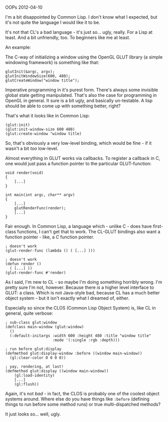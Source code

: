 OOPs
2012-04-10

I'm a bit disappointed by Common Lisp. I don't know what I expected, but
it's not quite the language I would like it to be.

It's not that CL's a bad language - it's just so... ugly, really.
For a Lisp at least. And a bit unfriendly, too. To beginners like me
at least.

An example:

The C-way of initializing a window using the OpenGL GLUT library (a
simple windowing framework) is something like that:

    glutInit(&argc, argv);
    glutInitWindowSize(600, 480);
    glutCreateWindow("window title");

Imperative programming in it's purest form. There's always some invisible
global state getting manipulated. That's also the case for programming in
OpenGL in general. It sure is a bit ugly, and basically un-testable.
A lisp should be able to come up with something better, right?

That's what it looks like in Common Lisp:

    (glut:init)
    (glut:init-window-size 600 480)
    (glut:create-window "window title)

So, that's obviously a very low-level binding, which would be fine -
if it wasn't a bit *too* low-level.

Almost everything in GLUT works via callbacks. To register a callback in C,
one would just pass a function pointer to the particular GLUT-function:

    void render(void)
    {
        [...]
    }

    int main(int argc, char** argv)
    {
        [...]
        glutRenderFunc(render);
        [...]
    }

Fair enough. In Common Lisp, a language which - unlike C - does have
first-class functions, I can't get that to work. The CL-GLUT bindings also
want a function pointer - like, a *C* function pointer.

    ; doesn't work
    (glut-render-func (lambda () ( [...] )))

    ; doesn't work
    (defun render ()
      ( [...] ))
    (glut-render-func #'render)

As I said, I'm new to CL - so maybe I'm doing something horribly wrong.
I'm pretty sure I'm not, however. Because there *is* a higher level
interface to GLUT: a class. Which is not Java-style bad, because CL has
a much better object system - but it isn't exactly what I dreamed of, either.

Especially so since the CLOS (Common Lisp Object System) is, like CL in
general, quite verbose:

    ; sub-class glut:window
    (defclass main-window (glut:window)
      ()
      (:default-initargs :width 600 :height 480 :title "window title"
                         :mode '(:single :rgb :depth)))

    ; run before glut:display
    (defmethod glut:display-window :before ((window main-window))
      (gl:clear-color 0 0 0 0))

    ; yay, rendering, at last!
    (defmethod glut:display ((window main-window))
        (gl:load-identity)
        [...]
        (gl:flush))

Again, it's not *bad* - in fact, the CLOS is probably one of the coolest
object systems around. Where else do you have things like `:before`
(defining things to run before some method runs) or true multi-dispatched
methods?

It just looks so... well, ugly.
